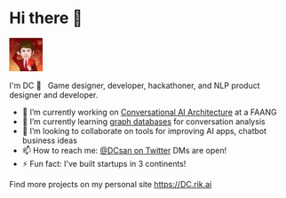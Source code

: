 # Hi there 👋

<img src='./images/dc-75.jpg' style='width: 60px' />

I'm DC 👋  &nbsp; Game designer, developer, hackathoner, and NLP product designer and developer.

- 🔭 I’m currently working on [Conversational AI Architecture](https://dc.rik.ai/projects/ccai) at a FAANG
- 🌱 I’m currently learning [graph databases](https://dc.rik.ai/projects/convoai) for conversation analysis
- 👯 I’m looking to collaborate on tools for improving AI apps, chatbot business ideas
- 📫 How to reach me: [@DCsan on Twitter](https://twitter.com/dcsan) DMs are open!
- ⚡ Fun fact: I've built startups in 3 continents!

Find more projects on my personal site https://DC.rik.ai
